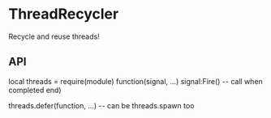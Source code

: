 # ThreadRecycler
Recycle and reuse threads!

## API
local threads = require(module)
function(signal, ...)
signal:Fire() -- call when completed
end)

threads.defer(function, ...) -- can be threads.spawn too

